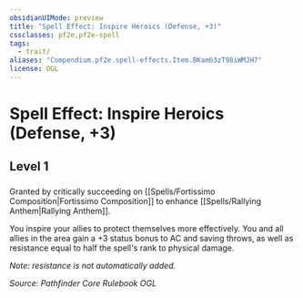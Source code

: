 ```yaml
---
obsidianUIMode: preview
title: "Spell Effect: Inspire Heroics (Defense, +3)"
cssclasses: pf2e,pf2e-spell
tags:
  - trait/
aliases: "Compendium.pf2e.spell-effects.Item.BKam63zT98iWMJH7"
license: OGL
---
```

# Spell Effect: Inspire Heroics (Defense, +3)
## Level 1
### 






Granted by critically succeeding on [[Spells/Fortissimo Composition|Fortissimo Composition]] to enhance [[Spells/Rallying Anthem|Rallying Anthem]].

You inspire your allies to protect themselves more effectively. You and all allies in the area gain a +3 status bonus to AC and saving throws, as well as resistance equal to half the spell's rank to physical damage.

_Note: resistance is not automatically added._

*Source: Pathfinder Core Rulebook*
*OGL*